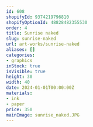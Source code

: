 ```yaml
---
id: 608
shopifyId: 9374219796810
shopifyOptionId: 48828482355530
order: 4
title: Sunrise naked
slug: sunrise-naked
url: art-works/sunrise-naked
aliases: []
categories:
- graphics
inStock: true
isVisible: true
height: 30
width: 40
date: 2024-01-01T00:00:00Z
materials:
- ink
- paper
price: 350
mainImage: sunrise_naked.JPG
---
```


